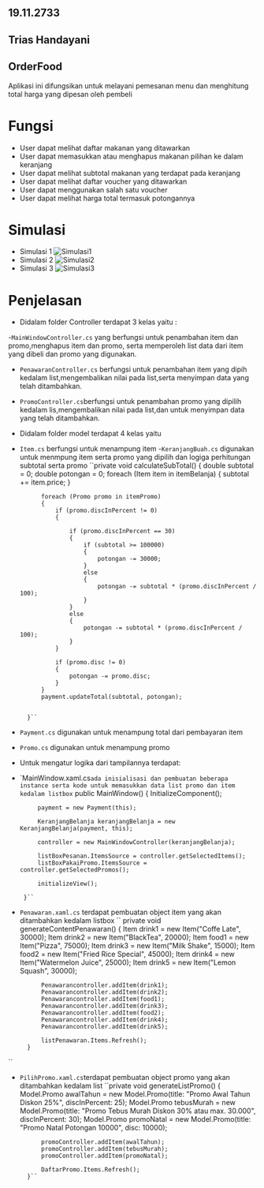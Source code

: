 ﻿## 19.11.2733
 ## Trias Handayani
 ## OrderFood
Aplikasi ini difungsikan untuk melayani pemesanan menu dan menghitung total harga yang dipesan oleh pembeli 

# Fungsi
- User dapat melihat daftar makanan yang ditawarkan
- User dapat memasukkan atau menghapus makanan pilihan ke dalam keranjang
- User dapat melihat subtotal makanan yang terdapat pada keranjang
- User dapat melihat daftar voucher yang ditawarkan
- User dapat menggunakan salah satu voucher
- User dapat melihat harga total termasuk potongannya
# Simulasi
- Simulasi 1
![Simulasi1](Simulasi1.png)
- Simulasi 2
![Simulasi2](Simulasi2.png)
- Simulasi 3
![Simulasi3](Simulasi3.png)

# Penjelasan 
- Didalam folder Controller terdapat 3 kelas yaitu :

-``MainWindowController.cs`` yang berfungsi untuk  penambahan item dan promo,menghapus item dan promo, serta memperoleh list data dari item yang dibeli dan promo yang digunakan.

- ``PenawaranController.cs`` berfungsi untuk penambahan item yang dipih kedalam list,mengembalikan nilai pada list,serta menyimpan data yang telah ditambahkan.
- ``PromoController.cs``berfungsi untuk penambahan promo yang dipilih kedalam lis,mengembalikan nilai pada list,dan untuk menyimpan data yang telah ditambahkan.


- Didalam folder model terdapat 4 kelas yaitu


- ``Item.cs`` berfungsi untuk menampung item
-``KeranjangBuah.cs`` digunakan untuk menmpung item serta promo yang dipilih dan logiga perhitungan subtotal serta promo
``private void calculateSubTotal()
        {
            double subtotal = 0;
            double potongan = 0;
            foreach (Item item in itemBelanja)
            {
                subtotal += item.price;
            }

            foreach (Promo promo in itemPromo)
            {
                if (promo.discInPercent != 0)
                {

                    if (promo.discInPercent == 30)
                    {
                        if (subtotal >= 100000)
                        {
                            potongan -= 30000;
                        }
                        else
                        {
                            potongan -= subtotal * (promo.discInPercent / 100);
                        }
                    }
                    else
                    {
                        potongan -= subtotal * (promo.discInPercent / 100);
                    }
                }

                if (promo.disc != 0)
                {
                    potongan -= promo.disc;
                }
            }
            payment.updateTotal(subtotal, potongan);


        }``
 - ``Payment.cs`` digunakan untuk menampung total dari pembayaran item 
 - ``Promo.cs`` digunakan untuk menampung promo
 
 - Untuk mengatur logika dari tampilannya  terdapat:
 
 
 - `MainWindow.xaml.cs`` ada inisialisasi dan pembuatan beberapa instance serta kode untuk memasukkan data list promo dan item  kedalam listbox
 ``  public MainWindow()
        {
            InitializeComponent();

            payment = new Payment(this);

            KeranjangBelanja keranjangBelanja = new KeranjangBelanja(payment, this);

            controller = new MainWindowController(keranjangBelanja);

            listBoxPesanan.ItemsSource = controller.getSelectedItems();
            listBoxPakaiPromo.ItemsSource = controller.getSelectedPromos();

            initializeView();

        }``
- ``Penawaran.xaml.cs`` terdapat pembuatan object item yang akan ditambahkan kedalam listbox
``        private void generateContentPenawaran()
        {
            Item drink1 = new Item("Coffe Late", 30000);
            Item drink2 = new Item("BlackTea", 20000);
            Item food1 = new Item("Pizza", 75000);
            Item drink3 = new Item("Milk Shake", 15000);
            Item food2 = new Item("Fried Rice Special", 45000);
            Item drink4 = new Item("Watermelon Juice", 25000);
            Item drink5 = new Item("Lemon Squash", 30000);
            
            

            Penawarancontroller.addItem(drink1);
            Penawarancontroller.addItem(drink2);
            Penawarancontroller.addItem(food1);
            Penawarancontroller.addItem(drink3);
            Penawarancontroller.addItem(food2);
            Penawarancontroller.addItem(drink4);
            Penawarancontroller.addItem(drink5);

            listPenawaran.Items.Refresh();
        }
``
- ``PilihPromo.xaml.cs``terdapat pembuatan object promo yang akan ditambahkan kedalam list
``private void generateListPromo()
        {
            Model.Promo awalTahun = new Model.Promo(title: "Promo Awal Tahun Diskon 25%", discInPercent: 25);
            Model.Promo tebusMurah = new Model.Promo(title: "Promo Tebus Murah Diskon 30% atau max. 30.000", discInPercent: 30);
            Model.Promo promoNatal = new Model.Promo(title: "Promo Natal Potongan 10000", disc: 10000);

            promoController.addItem(awalTahun);
            promoController.addItem(tebusMurah);
            promoController.addItem(promoNatal);

            DaftarPromo.Items.Refresh();
        }``
        

